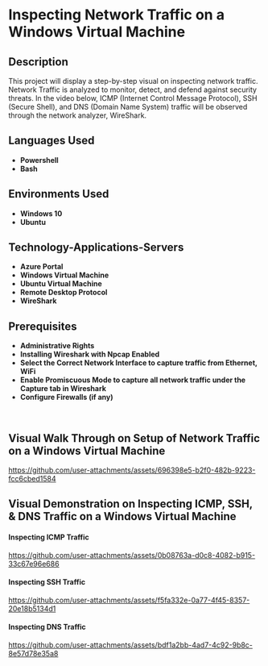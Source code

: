 <h1>Inspecting Network Traffic on a Windows Virtual Machine</h1>

<h2>Description</h2>
This project will display a step-by-step visual on inspecting network traffic. Network Traffic is analyzed to monitor, detect, and defend against security threats. In the video below, ICMP (Internet Control Message Protocol), SSH (Secure Shell), and DNS (Domain Name System) traffic will be observed through the network analyzer, WireShark. 
<br />
<h2>Languages Used</h2>

 - <b>Powershell</b>
 - <b>Bash</b>
 
 <h2>Environments Used</h2>
 
 - <b>Windows 10</b>
 - <b>Ubuntu</b>

<h2>Technology-Applications-Servers</h2>

- <b>Azure Portal</b>
- <b>Windows Virtual Machine</b>
- <b>Ubuntu Virtual Machine</b>
- <b>Remote Desktop Protocol</b>
- <b>WireShark</b>

<h2> Prerequisites </h2>

- <b>Administrative Rights</b>
- <b>Installing Wireshark with Npcap Enabled</b>
- <b>Select the Correct Network Interface to capture traffic from Ethernet, WiFi</b>
- <b>Enable Promiscuous Mode to capture all network traffic under the Capture tab in Wireshark</b>
- <b>Configure Firewalls (if any)</b>
 </br>
<h2>Visual Walk Through on Setup of Network Traffic on a Windows Virtual Machine</h2>

https://github.com/user-attachments/assets/696398e5-b2f0-482b-9223-fcc6cbed1584

<h2>Visual Demonstration on Inspecting ICMP, SSH, & DNS Traffic on a Windows Virtual Machine</h2>

 <h4>Inspecting ICMP Traffic</h4>

https://github.com/user-attachments/assets/0b08763a-d0c8-4082-b915-33c67e96e686

<h4>Inspecting SSH Traffic</h4>

https://github.com/user-attachments/assets/f5fa332e-0a77-4f45-8357-20e18b5134d1

<h4>Inspecting DNS Traffic</h4>

https://github.com/user-attachments/assets/bdf1a2bb-4ad7-4c92-9b8c-8e57d78e35a8
